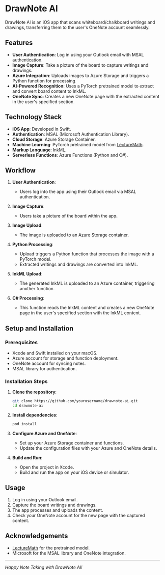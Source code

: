 # DrawNote AI

DrawNote AI is an iOS app that scans whiteboard/chalkboard writings and drawings, transferring them to the user's OneNote account seamlessly. 

## Features

- **User Authentication**: Log in using your Outlook email with MSAL authentication.
- **Image Capture**: Take a picture of the board to capture writings and drawings.
- **Azure Integration**: Uploads images to Azure Storage and triggers a Python function for processing.
- **AI-Powered Recognition**: Uses a PyTorch pretrained model to extract and convert board content to InkML.
- **OneNote Sync**: Creates a new OneNote page with the extracted content in the user's specified section.

## Technology Stack

- **iOS App**: Developed in Swift.
- **Authentication**: MSAL (Microsoft Authentication Library).
- **Cloud Storage**: Azure Storage Container.
- **Machine Learning**: PyTorch pretrained model from [LectureMath](https://github.com/kdavila/lecturemath).
- **Markup Language**: InkML.
- **Serverless Functions**: Azure Functions (Python and C#).

## Workflow

1. **User Authentication**:
   - Users log into the app using their Outlook email via MSAL authentication.

2. **Image Capture**:
   - Users take a picture of the board within the app.

3. **Image Upload**:
   - The image is uploaded to an Azure Storage container.

4. **Python Processing**:
   - Upload triggers a Python function that processes the image with a PyTorch model.
   - Extracted writings and drawings are converted into InkML.

5. **InkML Upload**:
   - The generated InkML is uploaded to an Azure container, triggering another function.

6. **C# Processing**:
   - This function reads the InkML content and creates a new OneNote page in the user's specified section with the InkML content.

## Setup and Installation

### Prerequisites

- Xcode and Swift installed on your macOS.
- Azure account for storage and function deployment.
- OneNote account for syncing notes.
- MSAL library for authentication.

### Installation Steps

1. **Clone the repository**:
    ```bash
    git clone https://github.com/yourusername/drawnote-ai.git
    cd drawnote-ai
    ```

2. **Install dependencies**:
    ```bash
    pod install
    ```

3. **Configure Azure and OneNote**:
    - Set up your Azure Storage container and functions.
    - Update the configuration files with your Azure and OneNote details.

4. **Build and Run**:
    - Open the project in Xcode.
    - Build and run the app on your iOS device or simulator.

## Usage

1. Log in using your Outlook email.
2. Capture the board writings and drawings.
3. The app processes and uploads the content.
4. Check your OneNote account for the new page with the captured content.


## Acknowledgements

- [LectureMath](https://github.com/kdavila/lecturemath) for the pretrained model.
- Microsoft for the MSAL library and OneNote integration.

---

*Happy Note Taking with DrawNote AI!*
